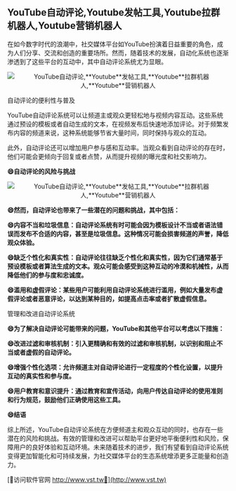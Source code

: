 ## **YouTube自动评论,**Youtube**发帖工具,**Youtube**拉群机器人,**Youtube**营销机器人**

在如今数字时代的浪潮中，社交媒体平台如YouTube扮演着日益重要的角色，成为人们分享、交流和创造的重要场所。然而，随着技术的发展，自动化系统也逐渐渗透到了这些平台的互动中，其中自动评论系统尤为显眼。

 <center><img src="https://vst.tw/MP4/tuiguang/png/5.png" alt="YouTube自动评论,**Youtube**发帖工具,**Youtube**拉群机器人,**Youtube**营销机器人"></center>

自动评论的便利性与普及

YouTube自动评论系统可以让频道主或观众更轻松地与视频内容互动。这些系统通过预设的模板或者自动生成的文本，在视频发布后快速地添加评论。对于频繁发布内容的频道来说，这种系统能够节省大量时间，同时保持与观众的互动。

此外，自动评论还可以增加用户参与感和互动率。当观众看到自动评论的存在时，他们可能会更倾向于回复或者点赞，从而提升视频的曝光度和社交影响力。

**😄自动评论的风险与挑战**

 <center><img src="https://vst.tw/MP4/tuiguang/png/0.png" alt="YouTube自动评论,**Youtube**发帖工具,**Youtube**拉群机器人,**Youtube**营销机器人"></center>

**😄然而，自动评论也带来了一些潜在的问题和挑战，其中包括：**

**😄内容不当和垃圾信息：自动评论系统有时可能会因为模板设计不当或者语法错误而发布不合适的内容，甚至是垃圾信息。这种情况可能会损害频道的声誉，降低观众体验。**

**😄缺乏个性化和真实性：自动评论往往缺乏个性化和真实性，因为它们通常基于预设模板或者算法生成的文本。观众可能会感受到这种互动的冷漠和机械性，从而降低他们的参与度和忠诚度。**

**😄滥用和虚假评论：某些用户可能利用自动评论系统进行滥用，例如大量发布虚假评论或者恶意评论，以达到某种目的，如提高点击率或者扩散虚假信息。**

管理和改进自动评论系统

**😄为了解决自动评论可能带来的问题，YouTube和其他平台可以考虑以下措施：**

**😄改进过滤和审核机制：引入更精确和有效的过滤和审核机制，以识别和阻止不当或者虚假的自动评论。**

**😄增强个性化选项：允许频道主对自动评论进行一定程度的个性化设置，以提升互动的真实性和参与度。**

**😄用户教育和意识提升：通过教育和宣传活动，向用户传达自动评论的使用准则和行为规范，鼓励他们正确使用这些工具。**

**😄结语**

综上所述，YouTube自动评论系统在方便频道主和观众互动的同时，也存在一些潜在的风险和挑战。有效的管理和改进可以帮助平台更好地平衡便利性和风险，保障用户的良好体验和互动环境。未来随着技术的进步，我们有望看到自动评论系统变得更加智能化和可持续发展，为社交媒体平台的生态系统增添更多正能量和创造力。


[👻访问软件官网 http://www.vst.tw👻](http://www.vst.tw)
